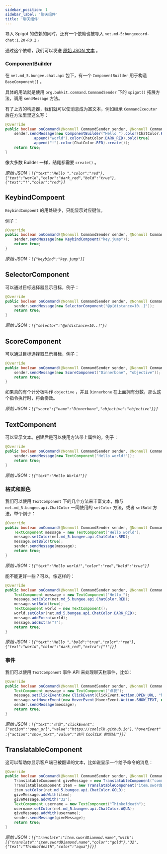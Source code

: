 ```yaml
---
sidebar_position: 1
sidebar_label: '聊天组件'
title: '聊天组件'
---
```


导入 Spigot 的依赖的同时，还有一个依赖也被导入 `net.md-5:bungeecord-chat:1.20-R0.2` 。

通过这个依赖，我们可以发送 [原始 JSON 文本](https://minecraft.fandom.com/zh/wiki/%E5%8E%9F%E5%A7%8BJSON%E6%96%87%E6%9C%AC%E6%A0%BC%E5%BC%8F) 。

### ComponentBuilder

在 `net.md_5.bungee.chat.api` 包下，有一个 `ComponentBuilder` 用于构造 `BaseComponent[]` 。

具体的用法就是使用 `org.bukkit.command.CommandSender` 下的 `spigot()` 拓展方法，调用 `sendMessage` 方法。

有了上方的构造器，我们就可以使消息成为富文本，例如继承 `CommandExecutor` 后在方法里里这么写：

```java showLineNumbers
@Override
public boolean onCommand(@Nonnull CommandSender sender, @Nonnull Command command, @Nonnull String label, @Nonnull String[] arguments) {
    sender.sendMessage(new ComponentBuilder("Hello ").color(ChatColor.RED)
            .append("world").color(ChatColor.DARK_RED).bold(true)
            .append("!").color(ChatColor.RED).create());
    return true;
}
```

像大多数 Builder 一样，结尾都需要 `create()` 。

*原始 JSON：`[{"text":"Hello ","color":"red"},{"text":"world","color":"dark_red","bold":"true"},{"text":"!","color":"red"}]`*

## KeybindCompoent

`KeybindCompoent` 的用处较少，只能显示对应键位。

例子：

```java showLineNumbers
@Override
public boolean onCommand(@Nonnull CommandSender sender, @Nonnull Command command, @Nonnull String label, @Nonnull String[] arguments) {
    sender.sendMessage(new KeybindCompoent("key.jump"));
    return true;
}
```

*原始 JSON：`[{"keybind":"key.jump"}]`*

## SelectorComponent

可以通过目标选择器显示目标，例子：

```java showLineNumbers
@Override
public boolean onCommand(@Nonnull CommandSender sender, @Nonnull Command command, @Nonnull String label, @Nonnull String[] arguments) {
    sender.sendMessage(new SelectorComponent("@p[distance=10..]"));
    return true;
}
```

*原始 JSON：`[{"selector":"@p[distance=10..]"}]`*

## ScoreComponent

可以通过目标选择器显示目标，例子：

```java showLineNumbers
@Override
public boolean onCommand(@Nonnull CommandSender sender, @Nonnull Command command, @Nonnull String label, @Nonnull String[] arguments) {
    sender.sendMessage(new ScoreComponent("Dinnerbone", "objective"));
    return true;
}
```

如果真的有个计分板叫作 `objective` ，并且 `Dinnerbone` 在上面拥有分数，那么这个指令执行时，将会奏效。

*原始 JSON：`[{"score":{"name":"Dinnerbone","objective":"objective"}}]`*

## TextComponent

可以显示文本。创建后是可以使用方法带上属性的，例子：

```java showLineNumbers
@Override
public boolean onCommand(@Nonnull CommandSender sender, @Nonnull Command command, @Nonnull String label, @Nonnull String[] arguments) {
    sender.sendMessage(new TextComponent("Hello world!"));
    return true;
}
```

*原始 JSON：`[{"text":"Hello World!"}]`*

### 格式和颜色

我们可以使用 `TextComponent` 下的几个方法来丰富文本，像与 `net.md_5.bungee.api.ChatColor` 一同使用的 `setColor` 方法，或者 `setBold` 方法，举个例子：

```java showLineNumbers
@Override
public boolean onCommand(@Nonnull CommandSender sender, @Nonnull Command command, @Nonnull String label, @Nonnull String[] arguments) {
    TextComponent message = new TextComponent("Hello world");
    message.setColor(net.md_5.bungee.api.ChatColor.RED);
    message.setBold(true);
    sender.sendMessage(message);
    return true;
}
```

*原始 JSON：`[{"text":"Hello world!","color":"red","bold":"true"}]`*

能不能更好一些？可以，像这样的：

```java showLineNumbers
@Override
public boolean onCommand(@Nonnull CommandSender sender, @Nonnull Command command, @Nonnull String label, @Nonnull String[] arguments) {
    TextComponent message = new TextComponent("Hello ");
    message.setColor(net.md_5.bungee.api.ChatColor.RED);
    message.setBold(true);
    TextComponent world = new TextComponent();
    world.setColor(net.md_5.bungee.api.ChatColor.DARK_RED);
    message.addExtra(world);
    message.addExtra("!");
    return true;
}
```

*原始 JSON：`[{"text":"Hello ","bold":"true","color":"red"},{"text":"world","color":"dark_red","extra":["!"]}]`*

### 事件

我们可以使用 `TextComponent` 事件 API 来处理聊天栏事件，比如：

```java showLineNumbers
@Override
public boolean onCommand(@Nonnull CommandSender sender, @Nonnull Command command, @Nonnull String label, @Nonnull String[] arguments) {
    TextComponent message = new TextComponent("点我");
    message.setClickEvent(new ClickEvent(ClickEvent.Action.OPEN_URL, "https://coolclk.github.io"));
    message.setHoverEvent(new HoverEvent(HoverEvent.Action.SHOW_TEXT, new Text("访问 CoolCLK 的网站!")));
    sender.sendMessage(message);
    return true;
}
```

*原始 JSON：`[{"text":"点我","clickEvent":{"action":"open_url","value":"https://coolclk.github.io"},"hoverEvent":{"action":"show_text","value":"访问 CoolCLK 的网站!"}}]`*

## TranslatableComponent

这可以帮助你显示客户端已被翻译的文本，比如说显示一个给予命令的消息：

```java showLineNumbers
@Override
public boolean onCommand(@Nonnull CommandSender sender, @Nonnull Command command, @Nonnull String label, @Nonnull String[] arguments) {
    TranslatableComponent giveMessage = new TranslatableComponent("commands.give.success");
    TranslatableComponent item = new TranslatableComponent("item.swordDiamond.name");
    item.setColor(net.md_5.bungee.api.ChatColor.GOLD);
    giveMessage.addWith(item);
    giveMessage.addWith("32");
    TextComponent username = new TextComponent("Thinkofdeath");
    username.setColor(net.md_5.bungee.api.ChatColor.AQUA);
    giveMessage.addWith(username);
    sender.sendMessage(giveMessage);
    return true;
}
```

*原始 JSON：`[{"translate":"item.swordDiamond.name","with":[{"translate":"item.swordDiamond.name","color":"gold"},"32",{"text":"Thinkofdeath","color":"aqua"}]}]`*